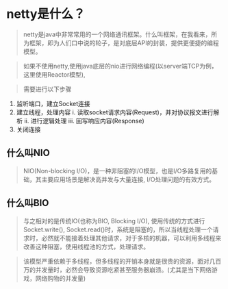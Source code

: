  # netty是什么？
 > netty是java中非常常用的一个网络通讯框架。什么叫框架，在我看来，所为框架，即为人们口中说的轮子，是对底层API的封装，提供更便捷的编程模型。

 > 如果不使用netty,使用java底层的nio进行网络编程(以server端TCP为例，这里使用Reactor模型),
 
 > 需要进行以下步骤
 1. 监听端口，建立Socket连接
 2. 建立线程，处理内容
    i. 读取socket请求内容(Request)，并对协议报文进行解析
    ii. 进行逻辑处理
    iii. 回写响应内容(Response)
3. 关闭连接

 ## 什么叫NIO
 > NIO(Non-blocking I/O)，是一种非阻塞的I/O模型，也是I/O多路复用的基础，其主要应用场景是解决高并发与大量连接, I/O处理问题的有效方式。

## 什么叫BIO
 > 与之相对的是传统IO(也称为BIO, Blocking I/O), 使用传统的方式进行Socket.write(), Socket.read()时，系统是阻塞的，所以当线程处理一个请求时，必然就不能接着处理其他请求，对于多核的机器，可以利用多线程来改善这种阻塞，使用线程池的方式，处理请求。

 > 该模型严重依赖于多线程，但多线程的开销本身就是很贵的资源，面对几百万的并发量时，必然会导致资源吃紧甚至服务器崩溃。(尤其是当下网络游戏，网络购物的并发量)
